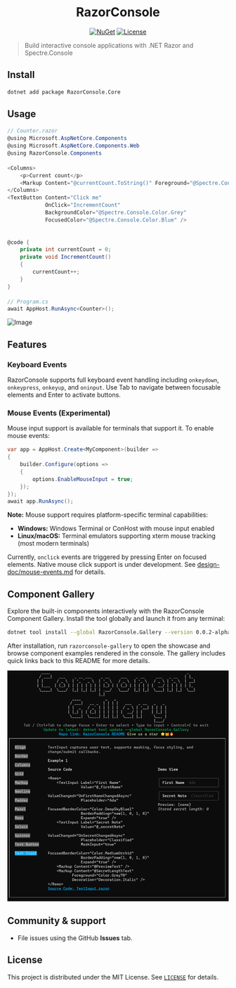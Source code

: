 <div align="center">

# RazorConsole

[![NuGet](https://img.shields.io/nuget/v/RazorConsole.Core.svg)](https://www.nuget.org/packages/RazorConsole.Core)
[![License](https://img.shields.io/badge/license-MIT-blue.svg)](LICENSE)
</div>

> Build interactive console applications with .NET Razor and Spectre.Console

## Install

```bash
dotnet add package RazorConsole.Core
```

## Usage
```csharp
// Counter.razor
@using Microsoft.AspNetCore.Components
@using Microsoft.AspNetCore.Components.Web
@using RazorConsole.Components

<Columns>
    <p>Current count</p>
    <Markup Content="@currentCount.ToString()" Foreground="@Spectre.Console.Color.Green" />
</Columns>
<TextButton Content="Click me"
            OnClick="IncrementCount"
            BackgroundColor="@Spectre.Console.Color.Grey"
            FocusedColor="@Spectre.Console.Color.Blue" />


@code {
    private int currentCount = 0;
    private void IncrementCount()
    {
        currentCount++;
    }
}

// Program.cs
await AppHost.RunAsync<Counter>();
```

![Image](https://github.com/user-attachments/assets/24d8cc11-6428-4886-93c1-873e45b47c74)

## Features

### Keyboard Events
RazorConsole supports full keyboard event handling including `onkeydown`, `onkeypress`, `onkeyup`, and `oninput`. Use Tab to navigate between focusable elements and Enter to activate buttons.

### Mouse Events (Experimental)
Mouse input support is available for terminals that support it. To enable mouse events:

```csharp
var app = AppHost.Create<MyComponent>(builder =>
{
    builder.Configure(options =>
    {
        options.EnableMouseInput = true;
    });
});
await app.RunAsync();
```

**Note:** Mouse support requires platform-specific terminal capabilities:
- **Windows:** Windows Terminal or ConHost with mouse input enabled
- **Linux/macOS:** Terminal emulators supporting xterm mouse tracking (most modern terminals)

Currently, `onclick` events are triggered by pressing Enter on focused elements. Native mouse click support is under development. See [design-doc/mouse-events.md](design-doc/mouse-events.md) for details.

## Component Gallery

Explore the built-in components interactively with the RazorConsole Component Gallery. Install the tool globally and launch it from any terminal:

```bash
dotnet tool install --global RazorConsole.Gallery --version 0.0.2-alpha.181b79
```

After installation, run `razorconsole-gallery` to open the showcase and browse component examples rendered in the console. The gallery includes quick links back to this README for more details.

![Component Gallery](./assets/gallery.png)

## Community & support

- File issues using the GitHub **Issues** tab.

## License

This project is distributed under the MIT License. See [`LICENSE`](LICENSE) for details.

